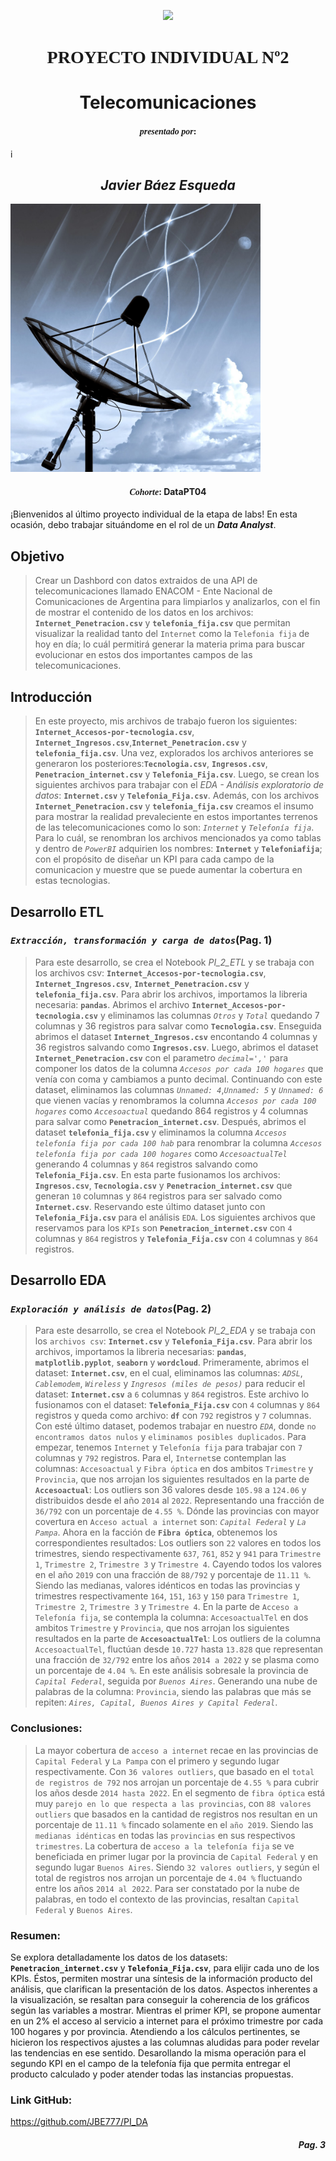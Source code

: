 <p align='center'>
<img src ="https://d31uz8lwfmyn8g.cloudfront.net/Assets/logo-henry-white-lg.png">
<p>

<h1 align=center><span style="font-family:Arial Black">PROYECTO INDIVIDUAL Nº2</span></h1>
<h1 align='center'>Telecomunicaciones</h1>
<h4 align=center><span style="font-family:Arial Black"><i>presentado por</i>:</h4>i
<h2 align=center><i>Javier Báez Esqueda</i></h2>
 
<p><img src="Antena.jpg", width="400"></p>
<h4 align=center><span style="font-family:Arial Black"><i>Cohorte</i></span>: DataPT04</h4>

¡Bienvenidos al último proyecto individual de la etapa de labs! En esta ocasión, debo trabajar situándome en el rol de un ***Data Analyst***.

<h2>Objetivo</h2>

> Crear un Dashbord con datos extraidos de una API de telecomunicaciones llamado ENACOM - Ente Nacional de Comunicaciones de Argentina para limpiarlos y analizarlos, con el fin de mostrar
el contenido de los datos en los archivos: **`Internet_Penetracion.csv`** y **`telefonia_fija.csv`** que permitan visualizar la realidad tanto del `Internet` como la `Telefonia fija` de hoy en día; lo cuál permitirá generar la materia prima para buscar evolucionar en estos dos importantes campos de las telecomunicaciones.

<h2>Introducción</h2>

> En este proyecto, mis archivos de trabajo fueron los siguientes: **`Internet_Accesos-por-tecnologia.csv`**, **`Internet_Ingresos.csv`**,**`Internet_Penetracion.csv`** y **`telefonia_fija.csv`**. Una vez, explorados los archivos anteriores se generaron los posteriores:**`Tecnologia.csv`**, **`Ingresos.csv`**, **`Penetracion_internet.csv`** y **`Telefonia_Fija.csv`**. Luego, se crean los siguientes archivos para
trabajar con el *EDA - Análisis exploratorio de datos*: **`Internet.csv`** y **`Telefonia_Fija.csv`**.
Además, con los archivos **`Internet_Penetracion.csv`** y **`telefonia_fija.csv`** creamos el insumo para mostrar la realidad prevaleciente en estos importantes terrenos de las telecomunicaciones como lo son: *`Internet`*  y *`Telefonía fija`*.
Para lo cuál, se renombran los archivos mencionados ya como tablas y dentro de *`PowerBI`* adquirien los nombres: **`Internet`** y **`Telefoniafija`**; con el propósito de diseñar un KPI para cada campo de la comunicacion y muestre que se puede aumentar la cobertura en estas tecnologias.

## Desarrollo ETL
### *`Extracción, transformación y carga de datos`*(Pag. 1)
> Para este desarrollo, se crea el Notebook *PI_2_ETL* y se trabaja con los archivos csv: **`Internet_Accesos-por-tecnologia.csv`**,
**`Internet_Ingresos.csv`**, **`Internet_Penetracion.csv`** y **`telefonia_fija.csv`**. Para abrir los archivos, importamos la libreria necesaria: **`pandas`**.
Abrimos el archivo **`Internet_Accesos-por-tecnologia.csv`** y eliminamos las columnas *`Otros`* y *`Total`* quedando 7 columnas
y 36 registros para salvar como **`Tecnologia.csv`**. Enseguida abrimos el dataset **`Internet_Ingresos.csv`** encontando 4 columnas y 36 registros
salvando como **`Ingresos.csv`**. Luego, abrimos el dataset **`Internet_Penetracion.csv`** con el parametro *`decimal=','`* para componer los datos de la columna
*`Accesos por cada 100 hogares`* que venía con coma y cambiamos a punto decimal. Continuando con este dataset, eliminamos las columnas *`Unnamed: 4`*,*`Unnamed: 5`* y *`Unnamed: 6`*
que vienen vacías y renombramos la columna *`Accesos por cada 100 hogares`* como *`Accesoactual`* quedando 864 registros y 4 columnas para salvar como **`Penetracion_internet.csv`**. Después, abrimos el dataset **`telefonia_fija.csv`** y eliminamos la columna
*`Accesos telefonía fija por cada 100 hab`* para renombrar la columna *`Accesos telefonía fija por cada 100 hogares`* como *`AccesoactualTel`*
generando 4 columnas y `864` registros salvando como **`Telefonia_Fija.csv`**.
En esta parte fusionamos los archivos: **`Ingresos.csv`**, **`Tecnologia.csv`** y **`Penetracion_internet.csv`** que generan
`10` columnas y `864` registros para ser salvado como **`Internet.csv`**. Reservando este último dataset junto con **`Telefonia_Fija.csv`** para el análisis `EDA`. Los siguientes archivos que reservamos para los `KPIs` son **`Penetracion_internet.csv`** con `4`
columnas y `864` registros y **`Telefonia_Fija.csv`** con `4` columnas y `864` registros.

## Desarrollo EDA
### *`Exploración y análisis de datos`*(Pag. 2)
> Para este desarrollo, se crea el Notebook *PI_2_EDA* y se trabaja con los `archivos csv`: **`Internet.csv`** y **`Telefonia_Fija.csv`**. Para abrir los archivos, 
importamos la libreria necesarias: **`pandas`**, **`matplotlib.pyplot`**, **`seaborn`** y **`wordcloud`**. Primeramente, abrimos el dataset: **`Internet.csv`**, en el cual,
eliminamos las columnas: *`ADSL`*, *`Cablemodem`*, *`Wireless`* y *`Ingresos (miles de pesos)`* para reducir el dataset:
**`Internet.csv`** a `6` columnas y `864` registros. Este archivo lo fusionamos con el dataset: **`Telefonia_Fija.csv`** con `4` columnas y `864` registros y queda como archivo: **`df`**
con `792` registros y `7` columnas. Con esté último dataset, podemos trabajar en nuestro *`EDA`*, donde `no encontramos datos nulos` y `eliminamos posibles duplicados`.
Para empezar, tenemos `Internet` y `Telefonía fija` para trabajar con `7` columnas y `792` registros. Para el, `Internet`se contemplan las columnas: `Accesoactual` y `Fibra óptica` en dos ambitos `Trimestre` y `Provincia`, que nos arrojan los siguientes resultados en la parte de **`Accesoactual`**:
Los outliers son 36 valores desde `105.98` a `124.06` y distribuidos desde el año `2014` al `2022`. Representando una fracción de `36/792` con un porcentaje de `4.55 %`.
Dónde las provincias con mayor covertura en `Acceso actual a internet` son: *`Capital Federal`* y *`La Pampa`*. Ahora en la facción de **`Fibra óptica`**, obtenemos los correspondientes resultados:
Los outliers son `22` valores en todos los trimestres, siendo respectivamente `637`, `761`, `852` y `941` para `Trimestre 1`, `Trimestre 2`, `Trimestre 3` y `Trimestre 4`.
Cayendo todos los valores en el año `2019` con una fracción de `88/792` y porcentaje de `11.11 %`.
Siendo las medianas, valores idénticos en todas las provincias y trimestres respectivamente `164`, `151`, `163` y `150`
para `Trimestre 1`, `Trimestre 2`, `Trimestre 3` y `Trimestre 4`. En la parte de `Acceso a Telefonía fija`, se contempla la columna: `AccesoactualTel` en dos ambitos `Trimestre` y `Provincia`, que nos arrojan los siguientes resultados en la parte de **`AccesoactualTel`**:
Los outliers de la columna `AccesoactualTel`, fluctúan desde `10.727` hasta `13.828` que representan una fracción de `32/792` entre los años `2014 a 2022` y se plasma como un porcentaje de `4.04 %`.
En este análisis sobresale la provincia de *`Capital Federal`*, seguida por *`Buenos Aires`*. Generando una nube de palabras de la columna: `Provincia`, siendo las palabras que más se repiten: *`Aires, Capital, Buenos Aires y Capital Federal`*.

### Conclusiones:
> La mayor cobertura de `acceso a internet` recae en las provincias de `Capital Federal` y `La Pampa` con el primero y segundo lugar respectivamente.
Con `36 valores outliers`, que basado en el `total de registros de 792` nos arrojan un porcentaje de `4.55 %` para cubrir los años desde `2014 hasta 2022`. En el segmento de `fibra óptica` está muy `parejo en lo que respecta a las provincias`, con `88 valores outliers` que basados en la cantidad de registros nos
resultan en un porcentaje de `11.11 %` fincado solamente en el `año 2019`. Siendo las `medianas idénticas` en todas las `provincias` en sus respectivos `trimestres`. La cobertura de `acceso a la telefonía fija` se ve beneficiada en primer lugar por la provincia de `Capital Federal` y en segundo lugar `Buenos Aires`.
Siendo `32 valores outliers`, y según el total de registros nos arrojan un porcentaje de `4.04 %` fluctuando entre los años `2014 al 2022`. Para ser constatado por la nube de palabras, en todo el contexto de las provincias, resaltan `Capital Federal` y `Buenos Aires`.

### Resumen:

Se explora detalladamente los datos de los datasets: **`Penetracion_internet.csv`** y **`Telefonia_Fija.csv`**, para elijir cada uno de los KPIs. Éstos, permiten mostrar una síntesis de la información producto del análisis, que clarifican la presentación de los datos.
Aspectos inherentes a la visualización, se resaltan para conseguir la coherencia de los gráficos según las variables a mostrar. 
Mientras el primer KPI, se propone aumentar en un 2% el acceso al servicio a internet para el próximo trimestre por cada 100 hogares y por provincia. Atendiendo a los cálculos pertinentes, se hicieron los respectivos ajustes a las columnas aludidas para poder revelar las tendencias en ese sentido. Desarollando la misma operación para el segundo KPI en el campo de la telefonía fija que permita entregar el producto calculado y poder atender todas las instancias propuestas.
    
### Link GitHub:
https://github.com/JBE777/PI_DA

<h4 align='right'><i>Pag. 3</i></h4>   
